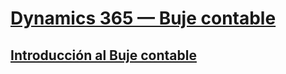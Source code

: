 # [Dynamics 365 — Buje contable](index.md)
## [Introducción al Buje contable](accountant-get-started.md)
